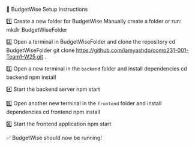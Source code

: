 📌 BudgetWise Setup Instructions

1️⃣ Create a new folder for BudgetWise
Manually create a folder or run:
mkdir BudgetWiseFolder

2️⃣ Open a terminal in BudgetWiseFolder and clone the repository
cd BudgetWiseFolder
git clone https://github.com/iamyashdp/comp231-001-Team1-W25.git .

3️⃣ Open a new terminal in the `backend` folder and install dependencies
cd backend
npm install

4️⃣ Start the backend server
npm start

5️⃣ Open another new terminal in the `frontend` folder and install dependencies
cd frontend
npm install

6️⃣ Start the frontend application
npm start

✅ BudgetWise should now be running!
